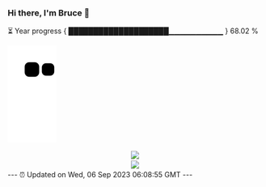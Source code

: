 ### Hi there, I'm Bruce 👋
⏳ Year progress { ████████████████████▁▁▁▁▁▁▁▁▁▁ } 68.02 %

![](https://raw.githubusercontent.com/Swiftie13st/Swiftie13st/main/assets/github-contribution-grid-snake.svg)


<div align="center"> <img src="https://metrics.lecoq.io/Swiftie13st?template=classic&config.timezone=Asia%2FShanghai"> </div>

<div align="center"> <img src="https://github-readme-streak-stats.herokuapp.com/?user=Swiftie13st" /> </div>
---
⏰ Updated on Wed, 06 Sep 2023 06:08:55 GMT
---

